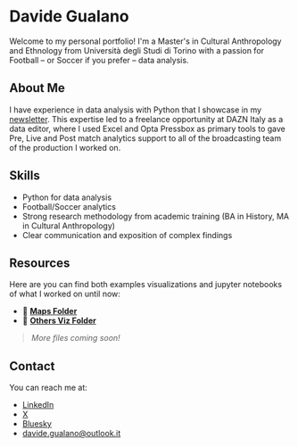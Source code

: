 # Davide Gualano
Welcome to my personal portfolio! I'm a Master's in Cultural Anthropology and Ethnology from Università degli Studi di Torino with a passion for Football – or Soccer if you prefer – data analysis.

## About Me
I have experience in data analysis with Python that I showcase in my [newsletter](https://the-cutback.beehiiv.com/). This expertise led to a freelance opportunity at DAZN Italy as a data editor, where I used Excel and Opta Pressbox as primary tools to gave Pre, Live and Post match analytics support to all of the broadcasting team of the production I worked on.

## Skills
- Python for data analysis
- Football/Soccer analytics
- Strong research methodology from academic training (BA in History, MA in Cultural Anthropology)
- Clear communication and exposition of complex findings

## Resources
Here are you can find both examples visualizations and jupyter notebooks of what I worked on until now:
- 📂 [**Maps Folder**](https://gibranium.github.io/maps/)
- 📂 [**Others Viz Folder**](https://gibranium.github.io/others/)

> *More files coming soon!*

## Contact
You can reach me at:
- [LinkedIn](https://www.linkedin.com/in/davide-gualano-a2454b187)
- [X](https://x.com/gualanodavide)
- [Bluesky](https://bsky.app/profile/gualanodavide.bsky.social)
- davide.gualano@outlook.it
